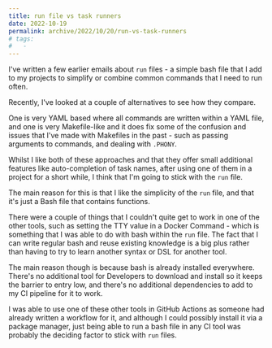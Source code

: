 ```yaml
---
title: run file vs task runners
date: 2022-10-19
permalink: archive/2022/10/20/run-vs-task-runners
# tags:
#   -
---
```


I've written a few earlier emails about `run` files - a simple bash file that I add to my projects to simplify or combine common commands that I need to run often.

Recently, I've looked at a couple of alternatives to see how they compare.

One is very YAML based where all commands are written within a YAML file, and one is very Makefile-like and it does fix some of the confusion and issues that I've made with Makefiles in the past - such as passing arguments to commands, and dealing with `.PHONY`.

Whilst I like both of these approaches and that they offer small additional features like auto-completion of task names, after using one of them in a project for a short while, I think that I'm going to stick with the `run` file.

The main reason for this is that I like the simplicity of the `run` file, and that it's just a Bash file that contains functions.

There were a couple of things that I couldn't quite get to work in one of the other tools, such as setting the TTY value in a Docker Command - which is something that I was able to do with bash within the `run` file. The fact that I can write regular bash and reuse existing knowledge is a big plus rather than having to try to learn another syntax or DSL for another tool.

The main reason though is because bash is already installed everywhere. There's no additional tool for Developers to download and install so it keeps the barrier to entry low, and there's no additional dependencies to add to my CI pipeline for it to work.

I was able to use one of these other tools in GitHub Actions as someone had already written a workflow for it, and although I could possibly install it via a package manager, just being able to run a bash file in any CI tool was probably the deciding factor to stick with `run` files.
